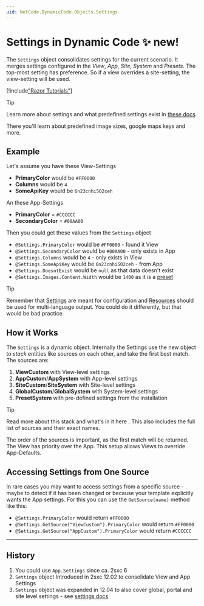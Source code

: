 ```yaml
---
uid: NetCode.DynamicCode.Objects.Settings
---
```


# Settings in Dynamic Code ✨ new!

The `Settings` object consolidates settings for the current scenario. 
It merges settings configured in the _View_, _App_, _Site_, _System_ and _Presets_. 
The top-most setting has preference. So if a view overrides a site-setting, the view-setting will be used. 

[!include["Razor Tutorials"](~/shared/tutorials/razor.md)]

> [!TIP]
> Learn more about settings and what predefined settings exist in [these docs](xref:Basics.Configuration.Index).
>
> There you'll learn about predefined image sizes, google maps keys and more.

## Example

Let's assume you have these View-Settings

* **PrimaryColor** would be `#FF0000`
* **Columns** would be `4`
* **SomeApiKey** would be `6n23cnhi502ceh`

An these App-Settings

* **PrimaryColor** = `#CCCCCC`
* **SecondaryColor** = `#00AA00`

Then you could get these values from the `Settings` object

* `@Settings.PrimaryColor` would be `#FF0000` - found it View
* `@Settings.SecondaryColor` would be `#00AA00` - only exists in App
* `@Settings.Columns` would be `4` - only exists in View
* `@Settings.SomeApiKey` would be `6n23cnhi502ceh` - from App
* `@Settings.DoesntExist` would be `null` as that data doesn't exist
* `@Settings.Images.Content.Width` would be `1400` as it is a [preset](xref:Basics.Configuration.SettingsSystem)

> [!TIP]
> Remember that [Settings](xref:NetCode.DynamicCode.Objects.Settings) are meant for configuration 
> and [Resources](xref:NetCode.DynamicCode.Objects.Resources) should be used for multi-language output.
> You could do it differently, but that would be bad practice.

## How it Works

The `Settings` is a dynamic object. 
Internally the Settings use the new [](xref:ToSic.Sxc.Data.IDynamicStack) object to _stack_ entities like sources on each other, and take the first best match. 
The sources are: 

1. **ViewCustom** with View-level settings
1. **AppCustom**/**AppSystem** with App-level settings
1. **SiteCustom**/**SiteSystem** with Site-level settings
1. **GlobalCustom**/**GlobalSystem** with System-level settings
1. **PresetSystem** with pre-defined settings from the installation

> [!TIP]
> Read more about this stack and what's in it here [](xref:Basics.Configuration.SettingsStack).
> This also includes the full list of sources and their exact names. 

The order of the sources is important, as the first match will be returned. 
The View has priority over the App. 
This setup allows Views to override App-Defaults.

## Accessing Settings from One Source

In rare cases you may want to access settings from a specific source - maybe to detect if it has been changed or because your template explicitly wants the App settings. 
For this you can use the `GetSource(name)` method like this:

* `@Settings.PrimaryColor` would return `#FF0000`
* `@Settings.GetSource("ViewCustom").PrimaryColor` would return `#FF0000`
* `@Settings.GetSource("AppCustom").PrimaryColor` would return `#CCCCCC`

---

## History

1. You could use `App.Settings` since ca. 2sxc 6
1. `Settings` object Introduced in 2sxc 12.02 to consolidate View and App Settings
1. `Settings` object was expanded in 12.04 to also cover global, portal and site level settings - see [settings docs](xref:Basics.Configuration.Index)
